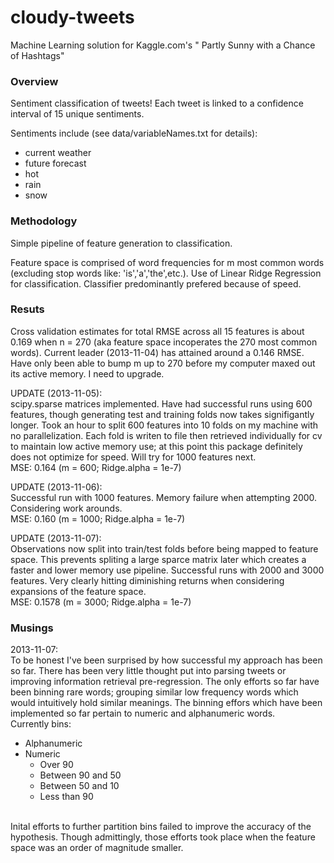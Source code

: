 cloudy-tweets
=============

Machine Learning solution for Kaggle.com's 
"<a herf="http://www.kaggle.com/c/crowdflower-weather-twitter">
Partly Sunny with a Chance of Hashtags</a>"

<h3>Overview</h3>

Sentiment classification of tweets! Each tweet is linked to a confidence
interval of 15 unique sentiments.

Sentiments include (see data/variableNames.txt for details):
<ul>
  <li>current weather</li>
  <li>future forecast</li>
  <li>hot</li>
  <li>rain</li>
  <li>snow</li>
</ul>

<h3>Methodology</h3>

Simple pipeline of feature generation to classification.

Feature space is comprised of word frequencies for m most common words
(excluding stop words like: 'is','a','the',etc.). Use of Linear Ridge 
Regression for classification. Classifier predominantly prefered because of 
speed.

<h3>Resuts</h3>

Cross validation estimates for total RMSE across all 15 features is about 0.169
when n = 270 (aka feature space incoperates the 270 most common words).
Current leader (2013-11-04) has attained around a 0.146 RMSE. Have only been
able to bump m up to 270 before my computer maxed out its active memory. I need
to upgrade.

UPDATE (2013-11-05):<br>
scipy.sparse matrices implemented. Have had successful runs using 600 features,
though generating test and training folds now takes signifigantly longer. Took
an hour to split 600 features into 10 folds on my machine with no
parallelization. Each fold is writen to file then retrieved individually for cv
to maintain low active memory use; at this point this package definitely does
not optimize for speed. Will try for 1000 features next.<br>
MSE: 0.164 (m = 600; Ridge.alpha = 1e-7)

UPDATE (2013-11-06):<br>
Successful run with 1000 features. Memory failure when attempting 2000.
Considering work arounds.<br>
MSE: 0.160 (m = 1000; Ridge.alpha = 1e-7)

UPDATE (2013-11-07):<br>
Observations now split into train/test folds before being mapped to feature
space. This prevents spliting a large sparce matrix later which creates a
faster and lower memory use pipeline. Successful runs with 2000 and 3000
features. Very clearly hitting diminishing returns when considering expansions
of the feature space.<br>
MSE: 0.1578 (m = 3000; Ridge.alpha = 1e-7)

<h3>Musings</h3>

2013-11-07:<br>
To be honest I've been surprised by how successful my approach has been so far.
There has been very little thought put into parsing tweets or improving
information retrieval pre-regression. The only efforts so far have been binning
rare words; grouping similar low frequency words which would intuitively hold
similar meanings. The binning effors which have been implemented so far pertain
to numeric and alphanumeric words.
<br>Currently bins:
<ul>
  <li>Alphanumeric</li>
  <li>Numeric
    <ul>
      <li>Over 90</li>
      <li>Between 90 and 50</li>
      <li>Between 50 and 10</li>
      <li>Less than 90</li>
    </ul>
  </li>
</ul><br>
Inital efforts to further partition bins failed to improve the accuracy of the
hypothesis. Though admittingly, those efforts took place  when the feature 
space was an order of magnitude smaller.
